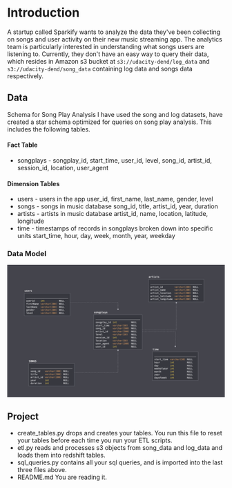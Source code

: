 # Introduction

A startup called Sparkify wants to analyze the data they've been collecting on songs and user activity on their new music streaming app. The analytics team is particularly interested in understanding what songs users are listening to. Currently, they don't have an easy way to query their data, which resides in Amazon s3 bucket at `s3://udacity-dend/log_data` and `s3://udacity-dend/song_data` containing log data and songs data respectively.

## Data 

Schema for Song Play Analysis
I have used the song and log datasets, have created a star schema optimized for queries on song play analysis. This includes the following tables.

#### Fact Table
* songplays - songplay_id, start_time, user_id, level, song_id, artist_id, session_id, location, user_agent

#### Dimension Tables
* users - users in the app
user_id, first_name, last_name, gender, level
* songs - songs in music database
song_id, title, artist_id, year, duration
* artists - artists in music database
artist_id, name, location, latitude, longitude
* time - timestamps of records in songplays broken down into specific units
start_time, hour, day, week, month, year, weekday

### Data Model

![Image](https://github.com/ZeadAlkhonein/Data-Modeling-with-Postgres/blob/master/modeling.png?raw=true)



## Project 

- create_tables.py drops and creates your tables. You run this file to reset your tables before each time you run your ETL scripts.
- etl.py reads and processes s3 objects from song_data and log_data and loads them into redshift tables.
- sql_queries.py contains all your sql queries, and is imported into the last three files above.
- README.md You are reading it.
